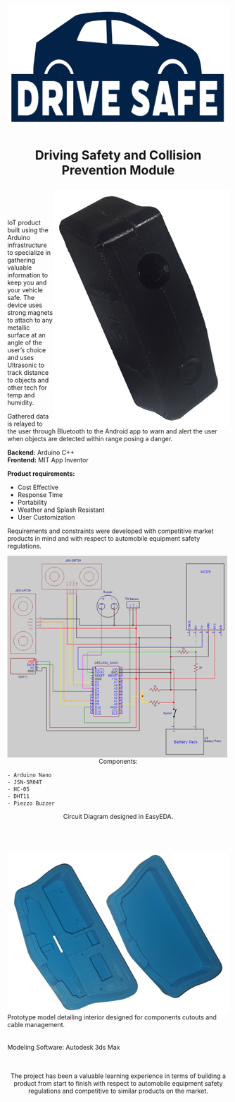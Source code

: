 <p align="center">
  <img width="750" height="280" src="Assets/Drive%20Safe.png"></p>
  
# <p align="center">Driving Safety and Collision Prevention Module</p>

<img align="right" width="400" src="Assets/black.png">

<br/>
<br/>
<br/>

IoT product built using the Arduino infrastructure to specialize in gathering valuable information to keep you and
your vehicle safe. The device uses strong magnets to attach to any metallic surface at an angle of the user’s choice and uses Ultrasonic
to track distance to objects and other tech for temp and humidity. 

Gathered data is relayed to the user through Bluetooth to the Android app to warn and alert the user when objects are detected within range posing a danger.

**Backend:**   Arduino C++  
**Frontend:** MIT App Inventor

**Product requirements:**
- Cost Effective
- Response Time
- Portability
- Weather and Splash Resistant
- User Customization  

Requirements and constraints were developed with competitive market products in mind and with respect to automobile equipment safety regulations.
<br clear="right"/>

<img align="left" width="500" src="Assets/Schematic_Drive Safe Circuit_2022-05-14 (1).png">  

<p align="center">  
<br/>
<br/>
<br/>
Components:  
  
    - Arduino Nano
    - JSN-SR04T
    - HC-05
    - DHT11
    - Piezzo Buzzer  
</p>

<p align="center">  
Circuit Diagram designed in EasyEDA.  
</p>
<br clear="left"/>

# 

<img align="right" width="600" src="Assets/blue.png">  
<br/>
<br/>
<br/>
<br/>
<br/>
<br/>
<br/>
Prototype model detailing interior designed for components cutouts and cable management.
<br/>
<br/>
<br/>
Modeling Software: Autodesk 3ds Max

<br clear="right"/>

<br/>
<br/>
<p align="center">
  The project has been a valuable learning experience in terms of building a product from start to finish with respect to automobile equipment safety regulations and competitive to similar products on the market.
</p>




